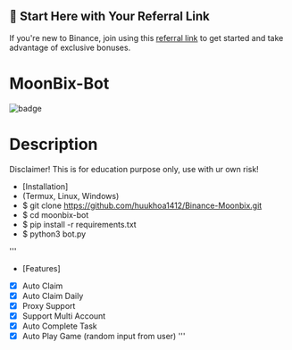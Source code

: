 ## 🌟 Start Here with Your Referral Link
If you're new to Binance, join using this [referral link](https://t.me/Binance_Moonbix_bot/start?startApp=ref_5304602822&startapp=ref_5304602822&utm_medium=web_share_copy) to get started and take advantage of exclusive bonuses.

# MoonBix-Bot
![badge](https://img.shields.io/badge/version-1.0-blue)

# Description
Disclaimer!
This is for education purpose only, use with ur own risk!

- [Installation]
- (Termux, Linux, Windows)
- $ git clone https://github.com/huukhoa1412/Binance-Moonbix.git
- $ cd moonbix-bot
- $ pip install -r requirements.txt
- $ python3 bot.py

'''
- [Features]
- [x] Auto Claim
- [x] Auto Claim Daily
- [x] Proxy Support
- [x] Support Multi Account
- [x] Auto Complete Task
- [x] Auto Play Game (random input from user)
'''
